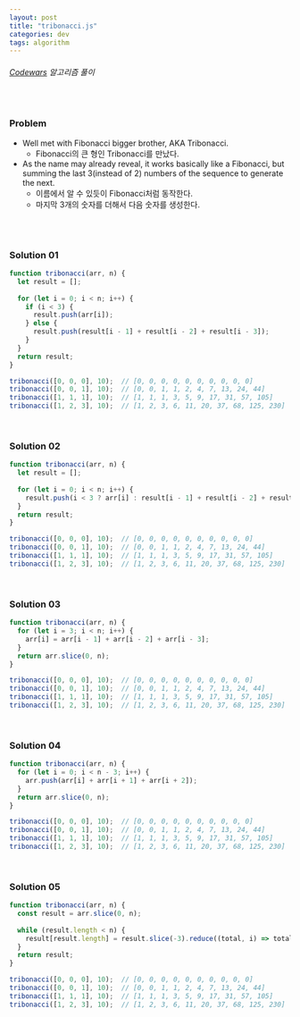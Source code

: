 ```yaml
---
layout: post
title: "tribonacci.js"
categories: dev
tags: algorithm
---
```


###### [Codewars](https://www.codewars.com) 알고리즘 풀이

<br>

### Problem

- Well met with Fibonacci bigger brother, AKA Tribonacci.
  - Fibonacci의 큰 형인 Tribonacci를 만났다.
- As the name may already reveal, it works basically like a Fibonacci, but summing the last 3(instead of 2) numbers of the sequence to generate the next.
  - 이름에서 알 수 있듯이 Fibonacci처럼 동작한다.
  - 마지막 3개의 숫자를 더해서 다음 숫자를 생성한다.

<br>

<br>

### Solution 01

```js
function tribonacci(arr, n) {
  let result = [];
  
  for (let i = 0; i < n; i++) {
    if (i < 3) {
      result.push(arr[i]);
    } else {
      result.push(result[i - 1] + result[i - 2] + result[i - 3]);
    }
  }
  return result;
}

tribonacci([0, 0, 0], 10);  // [0, 0, 0, 0, 0, 0, 0, 0, 0, 0]
tribonacci([0, 0, 1], 10);  // [0, 0, 1, 1, 2, 4, 7, 13, 24, 44]
tribonacci([1, 1, 1], 10);  // [1, 1, 1, 3, 5, 9, 17, 31, 57, 105]
tribonacci([1, 2, 3], 10);  // [1, 2, 3, 6, 11, 20, 37, 68, 125, 230]
```

<br>

### Solution 02

```js
function tribonacci(arr, n) {
  let result = [];
  
  for (let i = 0; i < n; i++) {
    result.push(i < 3 ? arr[i] : result[i - 1] + result[i - 2] + result[i - 3]);
  }
  return result;
}

tribonacci([0, 0, 0], 10);  // [0, 0, 0, 0, 0, 0, 0, 0, 0, 0]
tribonacci([0, 0, 1], 10);  // [0, 0, 1, 1, 2, 4, 7, 13, 24, 44]
tribonacci([1, 1, 1], 10);  // [1, 1, 1, 3, 5, 9, 17, 31, 57, 105]
tribonacci([1, 2, 3], 10);  // [1, 2, 3, 6, 11, 20, 37, 68, 125, 230]
```

<br>

### Solution 03

```js
function tribonacci(arr, n) {
  for (let i = 3; i < n; i++) {
    arr[i] = arr[i - 1] + arr[i - 2] + arr[i - 3];
  }
  return arr.slice(0, n);
}

tribonacci([0, 0, 0], 10);  // [0, 0, 0, 0, 0, 0, 0, 0, 0, 0]
tribonacci([0, 0, 1], 10);  // [0, 0, 1, 1, 2, 4, 7, 13, 24, 44]
tribonacci([1, 1, 1], 10);  // [1, 1, 1, 3, 5, 9, 17, 31, 57, 105]
tribonacci([1, 2, 3], 10);  // [1, 2, 3, 6, 11, 20, 37, 68, 125, 230]
```

<br>

### Solution 04

```js
function tribonacci(arr, n) {
  for (let i = 0; i < n - 3; i++) {
    arr.push(arr[i] + arr[i + 1] + arr[i + 2]);
  }
  return arr.slice(0, n);
}

tribonacci([0, 0, 0], 10);  // [0, 0, 0, 0, 0, 0, 0, 0, 0, 0]
tribonacci([0, 0, 1], 10);  // [0, 0, 1, 1, 2, 4, 7, 13, 24, 44]
tribonacci([1, 1, 1], 10);  // [1, 1, 1, 3, 5, 9, 17, 31, 57, 105]
tribonacci([1, 2, 3], 10);  // [1, 2, 3, 6, 11, 20, 37, 68, 125, 230]
```

<br>

### Solution 05

```js
function tribonacci(arr, n) {
  const result = arr.slice(0, n);
  
  while (result.length < n) {
    result[result.length] = result.slice(-3).reduce((total, i) => total + i, 0);
  }
  return result;
}

tribonacci([0, 0, 0], 10);  // [0, 0, 0, 0, 0, 0, 0, 0, 0, 0]
tribonacci([0, 0, 1], 10);  // [0, 0, 1, 1, 2, 4, 7, 13, 24, 44]
tribonacci([1, 1, 1], 10);  // [1, 1, 1, 3, 5, 9, 17, 31, 57, 105]
tribonacci([1, 2, 3], 10);  // [1, 2, 3, 6, 11, 20, 37, 68, 125, 230]
```

<br>

<br>